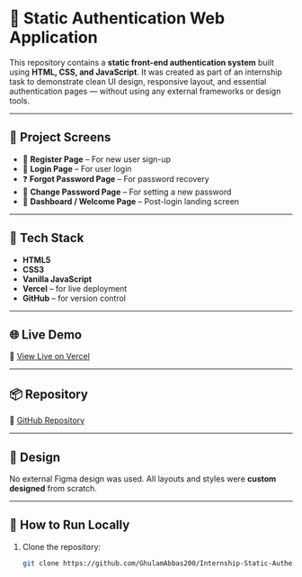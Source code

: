 
# 🔐 Static Authentication Web Application

This repository contains a **static front-end authentication system** built using **HTML, CSS, and JavaScript**. It was created as part of an internship task to demonstrate clean UI design, responsive layout, and essential authentication pages — without using any external frameworks or design tools.

---

## 📁 Project Screens

- 📝 **Register Page** – For new user sign-up  
- 🔐 **Login Page** – For user login  
- ❓ **Forgot Password Page** – For password recovery  
- 🔁 **Change Password Page** – For setting a new password  
- 🎉 **Dashboard / Welcome Page** – Post-login landing screen  

---

## 🧰 Tech Stack

- **HTML5**
- **CSS3**
- **Vanilla JavaScript**
- **Vercel** – for live deployment
- **GitHub** – for version control

---

## 🌐 Live Demo

🔗 [View Live on Vercel](https://testing-rho-woad.vercel.app)

---

## 📦 Repository

📂 [GitHub Repository](https://https://github.com/GhulamAbbas200/Internship-Static-Authentication-WebApp)

---

## 🎨 Design

No external Figma design was used. All layouts and styles were **custom designed** from scratch.

---

## 📌 How to Run Locally

1. Clone the repository:
   ```bash
   git clone https://github.com/GhulamAbbas200/Internship-Static-Authentication-WebApp.git
